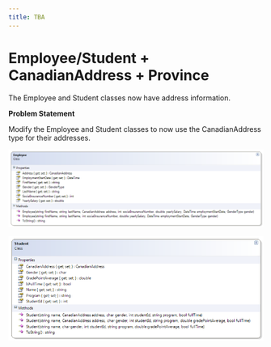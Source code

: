 ```yaml
---
title: TBA
---
```

# Employee/Student + CanadianAddress + Province

The Employee and Student classes now have address information.

**Problem Statement**

Modify the Employee and Student classes to now use the CanadianAddress type for their addresses.
 
![](./I-Employee.png)

![](./I-Student-2.png)
